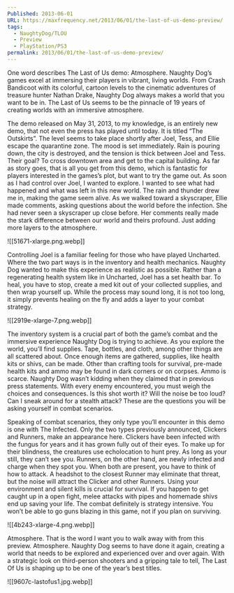 ```yaml
---
Published: 2013-06-01
URL: https://maxfrequency.net/2013/06/01/the-last-of-us-demo-preview/
tags:
  - NaughtyDog/TLOU
  - Preview
  - PlayStation/PS3
permalink: 2013/06/01/the-last-of-us-demo-preview/
---
```

One word describes The Last of Us demo: Atmosphere. Naughty Dog’s games excel at immersing their players in vibrant, living worlds. From Crash Bandicoot with its colorful, cartoon levels to the cinematic adventures of treasure hunter Nathan Drake, Naughty Dog always makes a world that you want to be in. The Last of Us seems to be the pinnacle of 19 years of creating worlds with an immersive atmosphere.

The demo released on May 31, 2013, to my knowledge, is an entirely new demo, that not even the press has played until today. It is titled “The Outskirts”. The level seems to take place shortly after Joel, Tess, and Ellie escape the quarantine zone. The mood is set immediately. Rain is pouring down, the city is destroyed, and the tension is thick between Joel and Tess. Their goal? To cross downtown area and get to the capital building. As far as story goes, that is all you get from this demo, which is fantastic for players interested in the games’s plot, but want to try the game out. As soon as I had control over Joel, I wanted to explore. I wanted to see what had happened and what was left in this new world. The rain and thunder drew me in, making the game seem alive. As we walked toward a skyscraper, Ellie made comments, asking questions about the world before the infection. She had never seen a skyscraper up close before. Her comments really made the stark difference between our world and theirs profound. Just adding more layers to the atmosphere.

![[51671-xlarge.png.webp]]

Controlling Joel is a familiar feeling for those who have played Uncharted. Where the two part ways is in the inventory and health mechanics. Naughty Dog wanted to make this experience as realistic as possible. Rather than a regenerating health system like in Uncharted, Joel has a set health bar. To heal, you have to stop, create a med kit out of your collected supplies, and then wrap yourself up. While the process may sound long, it is not too long, it simply prevents healing on the fly and adds a layer to your combat strategy.

![[2919e-xlarge-7.png.webp]]

The inventory system is a crucial part of both the game’s combat and the immersive experience Naughty Dog is trying to achieve. As you explore the world, you’ll find supplies. Tape, bottles, and cloth, among other things are all scattered about. Once enough items are gathered, supplies, like health kits or shivs, can be made. Other than crafting tools for survival, pre-made health kits and ammo may be found in dark corners or on corpses. Ammo is scarce. Naughty Dog wasn’t kidding when they claimed that in previous press statements. With every enemy encountered, you must weigh the choices and consequences. Is this shot worth it? Will the noise be too loud? Can I sneak around for a stealth attack? These are the questions you will be asking yourself in combat scenarios.

Speaking of combat scenarios, they only type you’ll encounter in this demo is one with The Infected. Only the two types previously announced, Clickers and Runners, make an appearance here. Clickers have been infected with the fungus for years and it has grown fully out of their eyes. To make up for their blindness, the creatures use echolocation to hunt prey. As long as your still, they can’t see you. Runners, on the other hand, are newly infected and charge when they spot you. When both are present, you have to think of how to attack. A headshot to the closest Runner may eliminate that threat, but the noise will attract the Clicker and other Runners. Using your environment and silent kills is crucial for survival. If you happen to get caught up in a open fight, melee attacks with pipes and homemade shivs end up saving your life. The combat definitely is strategy intensive. You won’t be able to go guns blazing in this game, not if you plan on surviving.

![[4b243-xlarge-4.png.webp]]

Atmosphere. That is the word I want you to walk away with from this preview. Atmosphere. Naughty Dog seems to have done it again, creating a world that needs to be explored and experienced over and over again. With a strategic look on third-person shooters and a gripping tale to tell, The Last Of Us is shaping up to be one of the year’s best titles.

![[9607c-lastofus1.jpg.webp]]
